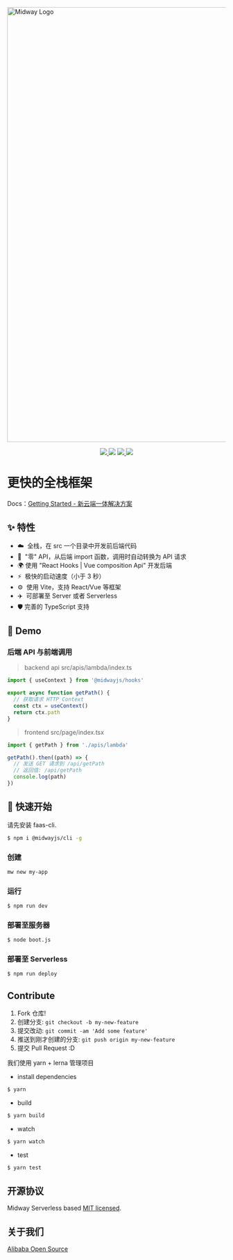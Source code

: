 <img src="https://img.alicdn.com/imgextra/i1/O1CN01xQLU011T2R7PHksIv_!!6000000002324-2-tps-1200-616.png" width="1000" alt="Midway Logo" />

<p align="center">
  <a href="https://www.npmjs.com/package/@midwayjs/hooks">
    <img src="https://img.shields.io/npm/v/@midwayjs/hooks/latest?style=for-the-badge">
  </a>
  <img src="https://img.shields.io/github/workflow/status/midwayjs/hooks/Node.js%20CI/master?style=for-the-badge">
  <a href="https://codecov.io/gh/midwayjs/hooks">
    <img src="https://img.shields.io/codecov/c/github/midwayjs/hooks?style=for-the-badge">
  </a>
  <img src="https://img.shields.io/npm/l/@midwayjs/hooks?style=for-the-badge">
</p>

# 更快的全栈框架

Docs：[Getting Started - 新云端一体解决方案](https://www.yuque.com/midwayjs/faas/quickstart_integration)

## ✨ 特性

- ☁️&nbsp;&nbsp;全栈，在 src 一个目录中开发前后端代码
- 🌈&nbsp;&nbsp;"零" API，从后端 import 函数，调用时自动转换为 API 请求
- 🌍 使用 "React Hooks | Vue composition Api" 开发后端
- ⚡️&nbsp;&nbsp;极快的启动速度（小于 3 秒）
- ⚙️&nbsp;&nbsp;使用 Vite，支持 React/Vue 等框架
- ✈️&nbsp;&nbsp;可部署至 Server 或者 Serverless
- 🛡 完善的 TypeScript 支持

## 🌰 Demo

### 后端 API 与前端调用

> backend api
> src/apis/lambda/index.ts

```typescript
import { useContext } from '@midwayjs/hooks'

export async function getPath() {
  // 获取请求 HTTP Context
  const ctx = useContext()
  return ctx.path
}
```

> frontend
> src/page/index.tsx

```typescript
import { getPath } from './apis/lambda'

getPath().then((path) => {
  // 发送 GET 请求到 /api/getPath
  // 返回值: /api/getPath
  console.log(path)
})
```

## 🚀 快速开始

请先安装 faas-cli.

```bash
$ npm i @midwayjs/cli -g
```

### 创建

```bash
mw new my-app
```

### 运行

```bash
$ npm run dev
```

### 部署至服务器

```bash
$ node boot.js
```

### 部署至 Serverless

```bash
$ npm run deploy
```

## Contribute

1. Fork 仓库!
2. 创建分支: `git checkout -b my-new-feature`
3. 提交改动: `git commit -am 'Add some feature'`
4. 推送到刚才创建的分支: `git push origin my-new-feature`
5. 提交 Pull Request :D

我们使用 yarn + lerna 管理项目

- install dependencies

```bash
$ yarn
```

- build

```bash
$ yarn build
```

- watch

```bash
$ yarn watch
```

- test

```bash
$ yarn test
```

## 开源协议

Midway Serverless based [MIT licensed](./LICENSE).

## 关于我们

[Alibaba Open Source](https://opensource.alibaba.com/)
